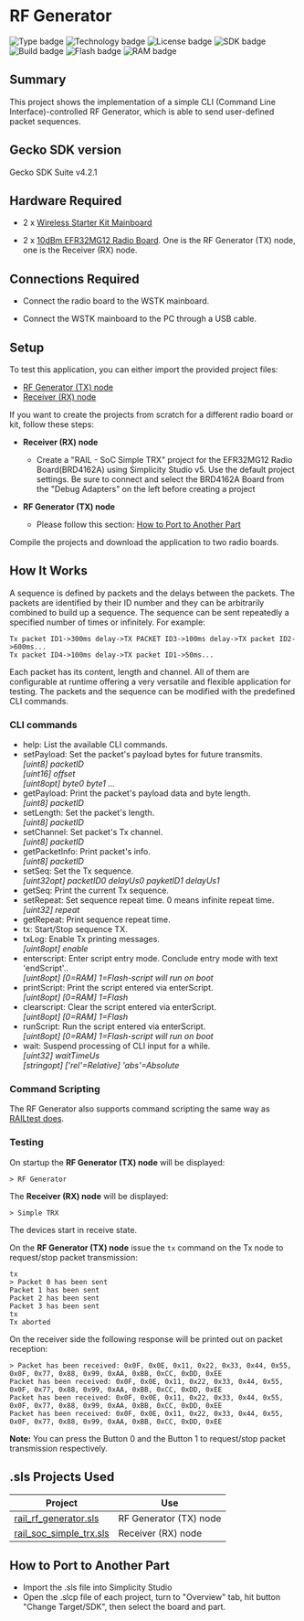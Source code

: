 # RF Generator #

![Type badge](https://img.shields.io/badge/dynamic/json?url=https://raw.githubusercontent.com/SiliconLabs/application_examples_ci/master/proprietary_rail/rail_rf_generator_common.json&label=Type&query=type&color=green)
![Technology badge](https://img.shields.io/badge/dynamic/json?url=https://raw.githubusercontent.com/SiliconLabs/application_examples_ci/master/proprietary_rail/rail_rf_generator_common.json&label=Technology&query=technology&color=green)
![License badge](https://img.shields.io/badge/dynamic/json?url=https://raw.githubusercontent.com/SiliconLabs/application_examples_ci/master/proprietary_rail/rail_rf_generator_common.json&label=License&query=license&color=green)
![SDK badge](https://img.shields.io/badge/dynamic/json?url=https://raw.githubusercontent.com/SiliconLabs/application_examples_ci/master/proprietary_rail/rail_rf_generator_common.json&label=SDK&query=sdk&color=green)
![Build badge](https://img.shields.io/endpoint?url=https://raw.githubusercontent.com/SiliconLabs/application_examples_ci/master/proprietary_rail/rail_rf_generator_build_status.json)
![Flash badge](https://img.shields.io/badge/dynamic/json?url=https://raw.githubusercontent.com/SiliconLabs/application_examples_ci/master/proprietary_rail/rail_rf_generator_common.json&label=Flash&query=flash&color=blue)
![RAM badge](https://img.shields.io/badge/dynamic/json?url=https://raw.githubusercontent.com/SiliconLabs/application_examples_ci/master/proprietary_rail/rail_rf_generator_common.json&label=RAM&query=ram&color=blue)
## Summary ##

This project shows the implementation of a simple CLI (Command Line Interface)-controlled  RF Generator, which is able to send user-defined packet sequences.

## Gecko SDK version ##

Gecko SDK Suite v4.2.1

## Hardware Required ##

- 2 x [Wireless Starter Kit Mainboard](https://www.silabs.com/development-tools/wireless/wireless-starter-kit-mainboard)

- 2 x [10dBm EFR32MG12 Radio Board](https://www.silabs.com/development-tools/wireless/zigbee/slwrb4162a-efr32mg12-radio-board). One is the RF Generator (TX) node, one is the Receiver (RX) node.

## Connections Required ##

- Connect the radio board to the WSTK mainboard.

- Connect the WSTK mainboard to the PC through a USB cable.

## Setup ##

To test this application, you can either import the provided project files:

- [RF Generator (TX) node](SimplicityStudio/rail_rf_generator.sls)
- [Receiver (RX) node](SimplicityStudio/rail_soc_simple_trx.sls)

If you want to create the projects from scratch for a different radio board or kit, follow these steps:

- **Receiver (RX) node**
  - Create a "RAIL - SoC Simple TRX" project for the EFR32MG12 Radio Board(BRD4162A) using Simplicity Studio v5. Use the default project settings. Be sure to connect and select the BRD4162A Board from the "Debug Adapters" on the left before creating a project

- **RF Generator (TX) node**
  - Please follow this section: [How to Port to Another Part](#how-to-port-to-another-part)

Compile the projects and download the application to two radio boards.

## How It Works ##

A sequence is defined by packets and the delays between the packets. The packets are identified by their ID number and they can be arbitrarily combined to build up a sequence. The sequence can be sent repeatedly a specified number of times or infinitely.
For example:

```
Tx packet ID1->300ms delay->TX PACKET ID3->100ms delay->TX packet ID2->600ms...
Tx packet ID4->100ms delay->TX packet ID1->50ms...
```

Each packet has its content, length and channel. All of them are configurable at runtime offering a very versatile and flexible application for testing.
The packets and the sequence can be modified with the predefined CLI commands.

### CLI commands ###

- help: List the available CLI commands.
- setPayload: Set the packet's payload bytes for future transmits.\
*[uint8] packetID*\
*[uint16] offset*\
*[uint8opt] byte0 byte1 ...*
- getPayload: Print the packet's payload data and byte length.\
*[uint8] packetID*
- setLength: Set the packet's length.\
*[uint8] packetID*
- setChannel: Set packet's Tx channel.\
*[uint8] packetID*
- getPacketInfo: Print packet's info.\
*[uint8] packetID*
- setSeq: Set the Tx sequence.\
*[uint32opt] packetID0 delayUs0 payketID1 delayUs1*
- getSeq: Print the current Tx sequence.
- setRepeat: Set sequence repeat time. 0 means infinite repeat time.\
*[uint32] repeat*
- getRepeat: Print sequence repeat time.
- tx: Start/Stop sequence TX.
- txLog: Enable Tx printing messages.\
*[uint8opt] enable*
- enterscript: Enter script entry mode. Conclude entry mode with text 'endScript'..\
*[uint8opt] [0=RAM] 1=Flash-script will run on boot*
- printScript: Print the script entered via enterScript.\
*[uint8opt] [0=RAM] 1=Flash*
- clearscript: Clear the script entered via enterScript.\
*[uint8opt] [0=RAM] 1=Flash*
- runScript: Run the script entered via enterScript.\
*[uint8opt] [0=RAM] 1=Flash-script will run on boot*
- wait: Suspend processing of CLI input for a while.\
*[uint32] waitTimeUs*\
*[stringopt] ['rel'=Relative] 'abs'=Absolute*

### Command Scripting ###

The RF Generator also supports command scripting the same way as [RAILtest does](https://www.silabs.com/documents/public/user-guides/ug409-railtest-users-guide.pdf#page=6).

### Testing ###

On startup the **RF Generator (TX) node** will be displayed:

```
> RF Generator
```

The **Receiver (RX) node** will be displayed:

```
> Simple TRX
```

The devices start in receive state.

On the **RF Generator (TX) node** issue the `tx` command on the Tx node to request/stop packet transmission:

```
tx
> Packet 0 has been sent
Packet 1 has been sent
Packet 2 has been sent
Packet 3 has been sent
tx
Tx aborted
```

On the receiver side the following response will be printed out on packet
reception:

```
> Packet has been received: 0x0F, 0x0E, 0x11, 0x22, 0x33, 0x44, 0x55, 0x0F, 0x77, 0x88, 0x99, 0xAA, 0xBB, 0xCC, 0xDD, 0xEE
Packet has been received: 0x0F, 0x0E, 0x11, 0x22, 0x33, 0x44, 0x55, 0x0F, 0x77, 0x88, 0x99, 0xAA, 0xBB, 0xCC, 0xDD, 0xEE
Packet has been received: 0x0F, 0x0E, 0x11, 0x22, 0x33, 0x44, 0x55, 0x0F, 0x77, 0x88, 0x99, 0xAA, 0xBB, 0xCC, 0xDD, 0xEE
Packet has been received: 0x0F, 0x0E, 0x11, 0x22, 0x33, 0x44, 0x55, 0x0F, 0x77, 0x88, 0x99, 0xAA, 0xBB, 0xCC, 0xDD, 0xEE
```

**Note:** You can press the Button 0 and the Button 1 to request/stop packet transmission respectively.

## .sls Projects Used ##

Project | Use
-|-|
[rail_rf_generator.sls](SimplicityStudio/rail_rf_generator.sls) | RF Generator (TX) node
[rail_soc_simple_trx.sls](SimplicityStudio/rail_soc_simple_trx.sls) | Receiver (RX) node

## How to Port to Another Part ##

- Import the .sls file into Simplicity Studio
- Open the .slcp file of each project, turn to "Overview" tab, hit button "Change Target/SDK", then select the board and part.
